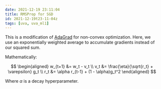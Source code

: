 ```yaml
---
date: 2021-12-19 23:11:04
title: RMSProp for SGD
id: 2021-12-19t23-11-04z
tags: [uva, uva_ml1]
---
```


This is a modification of [AdaGrad](./2021-12-19t23-03-21z.md) for non-convex
optimization. Here, we use an exponentially weighted average to accumulate
gradients instead of our squared sum.

Mathematically:

$$
\begin{aligned}
w_{t+1} &= w_t - v_t \\
v_t &= \frac{\eta}{\sqrt{r_t} + \varepsilon} g_t \\
r_t &= \alpha r_{t-1} + (1 - \alpha)g_t^2
\end{aligned}
$$

Where $\alpha$ is a decay hyperparameter.
